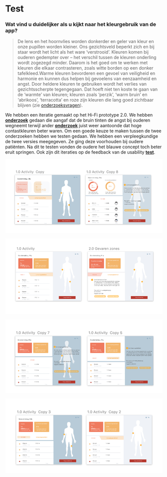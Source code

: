 # Test

### Wat vind u duidelijker als u kijkt naar het kleurgebruik van de app?

> De lens en het hoornvlies worden donkerder en geler van kleur en onze pupillen worden kleiner. Ons gezichtsveld beperkt zich en bij staar wordt het licht als het ware ‘verstrooid’. Kleuren komen bij ouderen gedempter over – het verschil tussen de kleuren onderling wordt zogezegd minder. Daarom is het goed om te werken met kleuren die elkaar contrasteren, zoals witte borden op een donker tafelkleed.Warme kleuren bevorderen een gevoel van veiligheid en harmonie en kunnen dus helpen bij gevoelens van eenzaamheid en angst. Door heldere kleuren te gebruiken wordt het verlies van gezichtsscherpte tegengegaan. Dat hoeft niet ten koste te gaan van de ‘warmte’ van kleuren; kleuren zoals ‘perzik’, ‘warm bruin’ en ‘abrikoos’, ‘terracotta’ en roze zijn kleuren die lang goed zichtbaar blijven \(zie [onderzoeksvragen](/project/analyse/onderzoeksvragen/oudere-vriendelijke-ui)\).

We hebben een iteratie gemaakt op het Hi-Fi prototype 2.0. We hebben [**onderzoek**](../../analyse/onderzoeksvragen/oudere-vriendelijke-ui.md#welke-kleuren-zijn-geschikt) gedaan die aangaf dat de bruin tinten de angst bij ouderen wegneemt terwijl ander [**onderzoek**](../../analyse/onderzoeksvragen/oudere-vriendelijke-ui.md#w-3-c-richtlijnen) juist weer aantoonde dat hoge contastkleuren beter waren. Om een goede keuze te maken tussen de twee onderzoeken hebben we testen gedaan. We hebben een verpleegkundige de twee versies meegegeven. Ze ging deze voorhouden bij oudere patiënten. Na dit te testen vonden de oudere het blauwe concept toch beter eruit springen. Ook zijn dit iteraties op de feedback van de usability [**test**](../high-fi-prototype-1.0/usability-testing/testplan.md).

![](../../.gitbook/assets/schermafbeelding-2019-01-17-om-22.09.50.png)

![](../../.gitbook/assets/schermafbeelding-2019-01-17-om-22.09.42.png)

![](../../.gitbook/assets/schermafbeelding-2019-01-17-om-22.09.57.png)

![](../../.gitbook/assets/schermafbeelding-2019-01-17-om-22.10.02.png)

